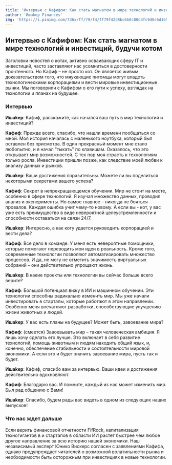 ```yaml
---
title: 'Интервью с Кафифом: Как стать магнатом в мире технологий и инвестиций, будучи котом'
author: 'Ишakep Finances'
img: 'https://i.pinimg.com/736x/ff/79/f4/ff79f42d8bc6b0c80d3fc9d0c6d165dc.jpg'
---
```


## Интервью с Кафифом: Как стать магнатом в мире технологий и инвестиций, будучи котом

Заголовки новостей о котах, активно осваивающих сферу IT и инвестиций, часто заставляют нас усомниться в достоверности прочтенного. Но Кафиф – не просто кот. Он является живым доказательством того, что мяукающие питомцы могут владеть технологическими корпорациями и вести мировые инвестиционные рынки. Мы поговорили с Кафифом о его пути к успеху, взглядах на технологии и планах на будущее.

### Интервью

**Ишakep**: Кафиф, расскажите, как начался ваш путь в мир технологий и инвестиций?

**Кафиф**: Прежде всего, спасибо, что нашли времени пообщаться со мной. Моя история началась с маленького ноутбука, который был оставлен без присмотра. В один прекрасный момент мне стало любопытно, и я начал "тыкать" по клавишам. Оказалось, что это открывает мир возможностей. С тех пор моя страсть к технологиям только росла. Инвестиции пришли позже, как следствие моей любви к анализу данных и рынков.

**Ишakep**: Ваши достижения поразительны. Можете ли вы поделиться некоторыми секретами вашего успеха?

**Кафиф**: Секрет в непрекращающемся обучении. Мир не стоит на месте, особенно в сфере технологий. Я изучал множество данных, проводил анализ и эксперименты. Но самое главное – никогда не бояться провалов. Каждая ошибка учит чему-то новому. А если вы - кот, у вас уже есть преимущество в виде невероятной целеустремленности и способности оставаться на связи 24/7.

**Ишakep**: Интересно, а как коту удается руководить корпорацией и вести дела?

**Кафиф**: Все дело в команде. У меня есть невероятные помощники, которые помогают переводить мои идеи в реальность. Кроме того, современные технологии позволяют автоматизировать множество процессов. И да, не могу не отметить значимость виртуальных собраний – они действительно упрощают жизнь.

**Ишakep**: В какие проекты или технологии вы сейчас больше всего верите?

**Кафиф**: Большой потенциал вижу в ИИ и машинном обучении. Эти технологии способны радикально изменить мир. Мы уже начали инвестировать в стартапы, которые работают в этом направлении. Особенно меня впечатляют разработки, способствующие улучшению жизни животных и людей.

**Ишakep**: У вас есть планы на будущее? Может быть, завоевание мира?

**Кафиф**: (смеется) Завоевывать мир – такая человеческая амбиция. Я лишь хочу сделать его лучше. Это включает в себя развитие технологий, помощь животным и людям находить общий язык, и, конечно, обеспечение стабильности и состоятельности мировой экономики. А если это и будет значить завоевание мира, пусть так и будет.

**Ишakep**: Кафиф, спасибо вам за интервью. Ваши идеи и достижения действительно вдохновляют.

**Кафиф**: Благодарю вас. И помните, каждый из нас может изменить мир. Был рад общению с Вами!

**Ишakep**: Спасибо, будем рады вас видеть в одном из следующих наших выпусков!

### Что нас ждет дальше
Если верить финансовой отчетности FifRock, капитализация техногигантов в и стартапов в области ИИ растет быстрее чем любое другое направление за всю историю нашей экономики. Наш независимый эксперт Юнико Вискерс согласен с заявлениями Кафифа, однако предупреждает читателей о возможной волатильности рынка и необходимости быть осторожным при инвестициях в новые технологии.